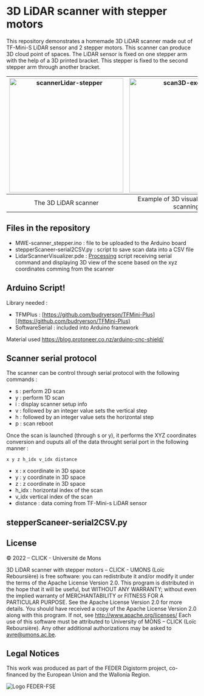 # 3D LiDAR scanner with stepper motors

This repository demonstrates a homemade 3D LiDAR scanner made out of TF-Mini-S LiDAR sensor and 2 stepper motors. This scanner can produce 3D cloud point of spaces.
The LiDAR sensor is fixed on one stepper arm with the help of a 3D printed bracket. This stepper is fixed to the second stepper arm through another bracket. 


|<img height="300" src="https://github.com/CLICKBE/MWE-scanner_stepper/assets/2494294/8350b0a7-daef-4660-8843-7ecf97d9d9a3" alt="scannerLidar-stepper"> | <img height="300" src="https://github.com/CLICKBE/MWE-scanner_stepper/assets/2494294/b51f2bb5-2d3f-4970-921e-cd1419681865" alt="scan3D-exemple">|
| :---: | :---: |
| The 3D LiDAR scanner| Example of 3D visualisation of the scanning |



## Files in the repository
- MWE-scanner_stepper.ino : file to be uploaded to the Arduino board
- stepperScaneer-serial2CSV.py : script to save scan data into a CSV file
- LidarScannerVisualizer.pde : [Processing](https://processing.org/) script receiving serial command and displaying 3D view of the scene based on the xyz coordinates comming from the scanner

## Arduino Script!


Library needed : 
- TFMPlus : [https://github.com/budryerson/TFMini-Plus][(https://github.com/budryerson/TFMini-Plus)
- SoftwareSerial : included into Arduino framework

Material used
https://blog.protoneer.co.nz/arduino-cnc-shield/


## Scanner serial protocol
The scanner can be control through serial protocol with the following commands : 

- s : perform 2D scan
- y : perform 1D scan
- i : display scanner setup info
- v : followed by an integer value sets the vertical step
- h : followed by an integer value sets the horizontal step
- p : scan reboot
   
Once the scan is launched (through s or y), it performs the XYZ coordinates conversion and ouputs all of the data throught serial port in the following manner : 

`x y z h_idx v_idx distance `

- x : x coordinate in 3D space
- y : y coordinate in 3D space
- z : z coordinate in 3D space
- h_idx : horizontal index of the scan
- v_idx vertical index of the scan
- distance : data coming from TF-Mini-s LiDAR sensor


## stepperScaneer-serial2CSV.py 


## License
 © 2022 – CLICK - Université de Mons

3D LiDAR scanner with stepper motors – CLICK - UMONS (Loïc Reboursière) is free software: you can redistribute it and/or modify it under the terms of the Apache License Version 2.0. This program is distributed in the hope that it will be useful, but WITHOUT ANY WARRANTY; without even the implied warranty of MERCHANTABILITY or FITNESS FOR A PARTICULAR PURPOSE.  See the Apache License Version 2.0 for more details.
You should have received a copy of the Apache License Version 2.0 along with this program.  If not, see http://www.apache.org/licenses/
Each use of this software must be attributed to University of MONS – CLICK (Loïc Reboursière).
Any other additional authorizations may be asked to avre@umons.ac.be.

## Legal Notices
This work was produced as part of the FEDER Digistorm project, co-financed by the European Union and the Wallonia Region.

![Logo FEDER-FSE](https://www.enmieux.be/sites/default/files/assets/media-files/signatures/vignette_FEDER%2Bwallonie.png)
